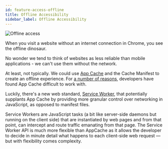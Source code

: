 ```yaml
---
id: feature-access-offline
title: Offline Accessibility
sidebar_label: Offline Accessibility
---
```


![Offline access](/img/features/offline.png)

When you visit a website without an internet connection in Chrome, you see the offline dinosaur.

No wonder we tend to think of websites as less reliable than mobile applications - we can't use them without the network.

At least, not typically. We could use [App Cache](http://diveintohtml5.info/offline.html) and the Cache Manifest to create an offline experience. For [a number of reasons](http://alistapart.com/article/application-cache-is-a-douchebag), developers have found App Cache difficult to work with.

Luckily, there's a new web standard, [Service Worker](https://developer.mozilla.org/en-US/docs/Web/API/Service_Worker_API), 
that potentially supplants App Cache by providing more granular control over networking in JavaScript, as opposed to manifest files.

Service Workers are JavaScript tasks (a bit like server-side daemons but running on the client side) that are instantiated by web pages and from that point, can intercept and route traffic emanating from that page. 
The Service Worker API is much more flexible than AppCache as it allows the developer to decide in minute detail what happens to each client-side web request — but with flexibility comes complexity.
